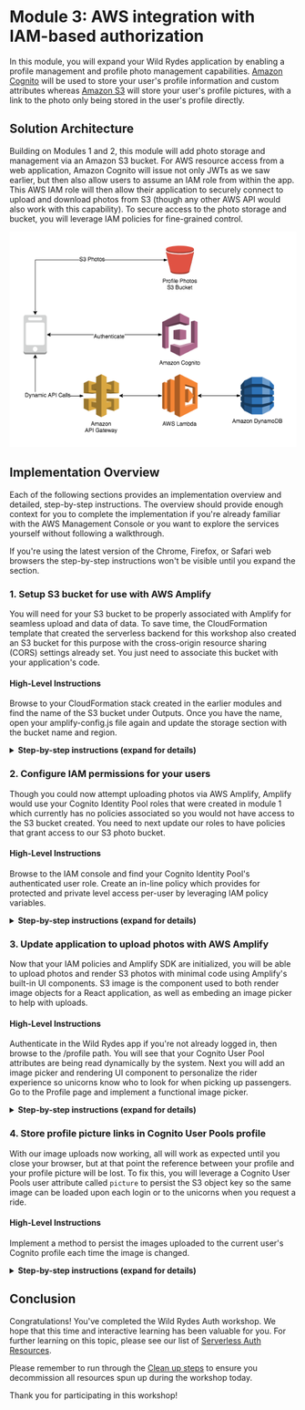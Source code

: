 # Module 3: AWS integration with IAM-based authorization

In this module, you will expand your Wild Rydes application by enabling a profile management and profile photo management capabilities. [Amazon Cognito](https://aws.amazon.com/cognito/) will be used to store your user's profile information and custom attributes whereas [Amazon S3](https://aws.amazon.com/s3/) will store your user's profile pictures, with a link to the photo only being stored in the user's profile directly.

## Solution Architecture

Building on Modules 1 and 2, this module will add photo storage and management via an Amazon S3 bucket. For AWS resource access from a web application, Amazon Cognito will issue not only JWTs as we saw earlier, but then also allow users to assume an IAM role from within the app. This AWS IAM role will then allow their application to securely connect to upload and download photos from S3 (though any other AWS API would also work with this capability). To secure access to the photo storage and bucket, you will leverage IAM policies for fine-grained control.

![Module 3 architecture](../images/wildrydes-module3-architecture.png)

## Implementation Overview

Each of the following sections provides an implementation overview and detailed, step-by-step instructions. The overview should provide enough context for you to complete the implementation if you're already familiar with the AWS Management Console or you want to explore the services yourself without following a walkthrough.

If you're using the latest version of the Chrome, Firefox, or Safari web browsers the step-by-step instructions won't be visible until you expand the section.

### 1. Setup S3 bucket for use with AWS Amplify

You will need for your S3 bucket to be properly associated with Amplify for seamless upload and data of data. To save time, the CloudFormation template that created the serverless backend for this workshop also created an S3 bucket for this purpose with the cross-origin resource sharing (CORS) settings already set. You just need to associate this bucket with your application's code.

#### High-Level Instructions

Browse to your CloudFormation stack created in the earlier modules and find the name of the S3 bucket under Outputs. Once you have the name, open your amplify-config.js file again and update the storage section with the bucket name and region.

<details>
<summary><strong>Step-by-step instructions (expand for details)</strong></summary><p>

1. Go the AWS Management Console, click **Services** then select **CloudFormation** under Management Tools.

1. In the CloudFormation console, click on your Wild Rydes stack name, such as `WildRydesAPI`.

1. Click on the **Outputs** tab.

1. Copy your bucket name to your clipboard. It is the name shown under `Value` for the key called `WildRydesProfilePicturesBucket`.

1. Next, return to your Cloud9 IDE and open the file `/website/src/amplify-config.js`.

1. Fill in values for both the bucket name, which you just copied, as well as the region where you created the bucket.

1. Your final structure for the storage configuration of `amplify-config.js` should look like the following.

```
    Storage: {
        bucket: 'wildrydes-profilepicturesbucket-1rmvuic97osxd',
        region: 'us-east-1'
    }
```

</p></details>

### 2. Configure IAM permissions for your users

Though you could now attempt uploading photos via AWS Amplify, Amplify would use your Cognito Identity Pool roles that were created in module 1 which currently has no policies associated so you would not have access to the S3 bucket created. You need to next update our roles to have policies that grant access to our S3 photo bucket.

#### High-Level Instructions

Browse to the IAM console and find your Cognito Identity Pool's authenticated user role. Create an in-line policy which provides for protected and private level access per-user by leveraging IAM policy variables.

<details>
<summary><strong>Step-by-step instructions (expand for details)</strong></summary><p>

1. Go the AWS Management Console, click **Services** then select **IAM** under Security, Identity, and Compliance.

1. Choose **Roles**.

1. Search for `WildRydes` to find the two roles which were created by Cognito Identity Pools when you created the Identity Pool in module one. Should you not be able to find the roles here, you can alternatively go to the **Cognito Federated Identities** console, find the correct identity pool, then click **Edit Identity Pool** in the top-right corner to see the roles listed. Each identity pool has both an Unauthenticated user role and an Authenticated user role.

1. Once you have found the names of the roles, go back to the IAM console and select the `Auth` role for your authenticated users.

1. We want to grant permissions to this role which are only applicable to this role so we will use an inline policy, which would be deleted if this role were ever deleted.

1. Choose **Add inline policy** on the right-hand side to create a new inline policy associated to this IAM role.

1. Choose the **JSON** tab to allow you to free-form edit the new policy.

1. Paste the following IAM policy statements for S3 access. After pasting, you will need to go **replace the bucket name** listed in all caps with your bucket name (a total of 4 times). Be sure to leave the parts of the resource names before and after the replacement value alone and not accidentally modify them.

```
{
    "Version": "2012-10-17",
    "Statement": [
        {
            "Effect": "Allow",
            "Action": [
                "s3:PutObject",
                "s3:GetObject",
                "s3:GetObjectVersion",
                "s3:DeleteObject",
                "s3:DeleteObjectVersion"
            ],
            "Resource": "arn:aws:s3:::REPLACE_ME_WITH_YOUR_BUCKET_NAME/private/${aws:userid}/*"
        },
        {
            "Effect": "Allow",
            "Action": [
                "s3:GetObject",
                "s3:GetObjectVersion"
            ],
            "Resource": "arn:aws:s3:::REPLACE_ME_WITH_YOUR_BUCKET_NAME/protected/*"
        },
        {
            "Effect": "Allow",
            "Action": [
                "s3:PutObject",
                "s3:DeleteObject",
                "s3:DeleteObjectVersion"
            ],
            "Resource": "arn:aws:s3:::REPLACE_ME_WITH_YOUR_BUCKET_NAME/protected/${aws:userid}/*"
        },
        {
            "Effect": "Allow",
            "Action": [
                "s3:PutObject",
                "s3:GetObject",
                "s3:GetObjectVersion",
                "s3:DeleteObject",
                "s3:DeleteObjectVersion"
            ],
            "Resource": "arn:aws:s3:::REPLACE_ME_WITH_YOUR_BUCKET_NAME/public/*"
        }
    ]
}
```
1. Choose **Review policy**.

1. Name the policy `WildRydes-S3Access`.

1. After reviewing for accuracy and any syntax errors, choose **Create policy**.

</p></details>

### 3. Update application to upload photos with AWS Amplify

Now that your IAM policies and Amplify SDK are initialized, you will be able to upload photos and render S3 photos with minimal code using Amplify's built-in UI components. S3 image is the component used to both render image objects for a React application, as well as embeding an image picker to help with uploads.

#### High-Level Instructions

Authenticate in the Wild Rydes app if you're not already logged in, then browse to the /profile path. You will see that your Cognito User Pool attributes are being read dynamically by the system. Next you will add an image picker and rendering UI component to personalize the rider experience so unicorns know who to look for when picking up passengers. Go to the Profile page and implement a functional image picker.

<details>
<summary><strong>Step-by-step instructions (expand for details)</strong></summary><p>

1. After logging in to Wild Rydes (if you're not authenticated already), browse to the **/profile** path.

1. You should see that your e-mail address and phone number you registered with are displayed (which are all of your currently populated attributes).

1. Open your Cloud9 IDE environment and open the file at `/website/src/pages/Profile.js`.

1. Uncomment the line that says **S3Image**. This instantiates an Amplify UI component for React apps for image rendering and uploading and only requires this single line of code.

1. Go back to the Wild Rydes app and visit the **/profile** path after logging in. You should now be able to upload photos with the new image picker.

</p></details>

### 4. Store profile picture links in Cognito User Pools profile

With our image uploads now working, all will work as expected until you close your browser, but at that point the reference between your profile and your profile picture will be lost. To fix this, you will leverage a Cognito User Pools user attribute called `picture` to persist the S3 object key so the same image can be loaded upon each login or to the unicorns when you request a ride.

#### High-Level Instructions

Implement a method to persist the images uploaded to the current user's Cognito profile each time the image is changed.

<details>
<summary><strong>Step-by-step instructions (expand for details)</strong></summary><p>

1. Open your Cloud9 IDE environment and open the file at `/website/src/pages/Profile.js`.

1. The S3Image UI component has a built-in method called `onImageLoad` which provides in its invocation the full URL of any image uploaded. We will make use of this built-in function to persist our image URLs out to Cognito.

1. Replace the existing `onImageLoad` function with the following code:

```
async onImageLoad(url) {
    if (!this.state.user.getSession) { return };
    console.log('Profile Picture URL:', url);
    try {
        let result = await Auth.updateUserAttributes(this.state.user, {
            'picture': this.state.image_key
        });
        console.log(result);
    } catch (ex) {
        console.error('Attribute update error:', ex);
    }
}
```

1. Now with this new method in place, upload a new photo after logging into Wild Rydes then close your browser. Open a new window and try logging in again. Your photo should load as it did previously.

</p></details>

## Conclusion

Congratulations! You've completed the Wild Rydes Auth workshop. We hope that this time and interactive learning has been valuable for you. For further learning on this topic, please see our list of [Serverless Auth Resources](../Resources.md).

Please remember to run through the [Clean up steps](../9_CleanUp) to ensure you decommission all resources spun up during the workshop today.

Thank you for participating in this workshop!